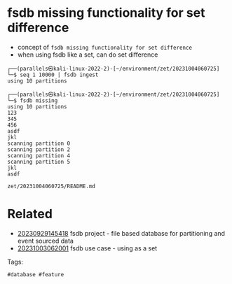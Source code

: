 # fsdb missing functionality for set difference

- concept of `fsdb missing functionality for set difference`
- when using fsdb like a set, can do set difference

```
┌──(parallels㉿kali-linux-2022-2)-[~/environment/zet/20231004060725]
└─$ seq 1 10000 | fsdb ingest
using 10 partitions

┌──(parallels㉿kali-linux-2022-2)-[~/environment/zet/20231004060725]
└─$ fsdb missing
using 10 partitions
123
345
456
asdf
jkl
scanning partition 0
scanning partition 2
scanning partition 4
scanning partition 5
jkl
asdf
```

` zet/20231004060725/README.md `

# Related

- [20230929145418](/zet/20230929145418/README.md) fsdb project - file based database for partitioning and event sourced data
- [20231003062001](/zet/20231003062001/README.md) fsdb use case - using as a set

Tags:

    #database #feature

